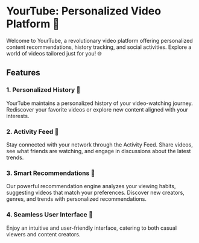 # YourTube: Personalized Video Platform 🎥

Welcome to YourTube, a revolutionary video platform offering personalized content recommendations, history tracking, and social activities. Explore a world of videos tailored just for you! 🌐

## Features

### 1. Personalized History 📜

YourTube maintains a personalized history of your video-watching journey. Rediscover your favorite videos or explore new content aligned with your interests.

### 2. Activity Feed 📢

Stay connected with your network through the Activity Feed. Share videos, see what friends are watching, and engage in discussions about the latest trends.

### 3. Smart Recommendations 🤖

Our powerful recommendation engine analyzes your viewing habits, suggesting videos that match your preferences. Discover new creators, genres, and trends with personalized recommendations.

### 4. Seamless User Interface 🎨

Enjoy an intuitive and user-friendly interface, catering to both casual viewers and content creators.
